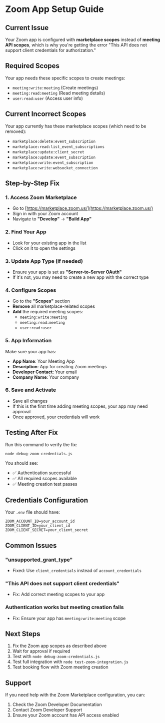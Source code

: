 # Zoom App Setup Guide

## Current Issue

Your Zoom app is configured with **marketplace scopes** instead of **meeting API scopes**, which is why you're getting the error "This API does not support client credentials for authorization."

## Required Scopes

Your app needs these specific scopes to create meetings:

- `meeting:write:meeting` (Create meetings)
- `meeting:read:meeting` (Read meeting details)
- `user:read:user` (Access user info)

## Current Incorrect Scopes

Your app currently has these marketplace scopes (which need to be removed):

- `marketplace:delete:event_subscription`
- `marketplace:read:list_event_subscriptions`
- `marketplace:update:client_secret`
- `marketplace:update:event_subscription`
- `marketplace:write:event_subscription`
- `marketplace:write:websocket_connection`

## Step-by-Step Fix

### 1. Access Zoom Marketplace

- Go to [https://marketplace.zoom.us/](https://marketplace.zoom.us/)
- Sign in with your Zoom account
- Navigate to **"Develop"** → **"Build App"**

### 2. Find Your App

- Look for your existing app in the list
- Click on it to open the settings

### 3. Update App Type (if needed)

- Ensure your app is set as **"Server-to-Server OAuth"**
- If it's not, you may need to create a new app with the correct type

### 4. Configure Scopes

- Go to the **"Scopes"** section
- **Remove** all marketplace-related scopes
- **Add** the required meeting scopes:
  - `meeting:write:meeting`
  - `meeting:read:meeting`
  - `user:read:user`

### 5. App Information

Make sure your app has:

- **App Name**: Your Meeting App
- **Description**: App for creating Zoom meetings
- **Developer Contact**: Your email
- **Company Name**: Your company

### 6. Save and Activate

- Save all changes
- If this is the first time adding meeting scopes, your app may need approval
- Once approved, your credentials will work

## Testing After Fix

Run this command to verify the fix:

```bash
node debug-zoom-credentials.js
```

You should see:

- ✅ Authentication successful
- ✅ All required scopes available
- ✅ Meeting creation test passes

## Credentials Configuration

Your `.env` file should have:

```
ZOOM_ACCOUNT_ID=your_account_id
ZOOM_CLIENT_ID=your_client_id
ZOOM_CLIENT_SECRET=your_client_secret
```

## Common Issues

### "unsupported_grant_type"

- Fixed: Use `client_credentials` instead of `account_credentials`

### "This API does not support client credentials"

- Fix: Add correct meeting scopes to your app

### Authentication works but meeting creation fails

- Fix: Ensure your app has `meeting:write:meeting` scope

## Next Steps

1. Fix the Zoom app scopes as described above
2. Wait for approval if required
3. Test with `node debug-zoom-credentials.js`
4. Test full integration with `node test-zoom-integration.js`
5. Test booking flow with Zoom meeting creation

## Support

If you need help with the Zoom Marketplace configuration, you can:

1. Check the Zoom Developer Documentation
2. Contact Zoom Developer Support
3. Ensure your Zoom account has API access enabled
